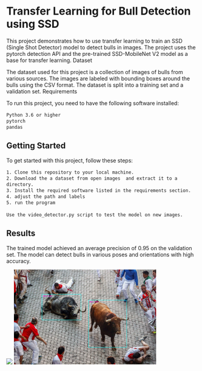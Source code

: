 # Transfer Learning for Bull Detection using SSD

This project demonstrates how to use transfer learning to train an SSD (Single Shot Detector) model to detect bulls in images.
The project uses the pytorch detection API and the pre-trained SSD-MobileNet V2 model as a base for transfer learning.
Dataset

The dataset used for this project is a collection of images of bulls from various sources. The images are labeled with bounding boxes around the bulls using the CSV format.
The dataset is split into a training set and a validation set.
Requirements

To run this project, you need to have the following software installed:

    Python 3.6 or higher
    pytorch 
    pandas


## Getting Started

To get started with this project, follow these steps:

    1. Clone this repository to your local machine.
    2. Download the a dataset from open images  and extract it to a directory.
    3. Install the required software listed in the requirements section.
    4. adjust the path and labels
    5. run the program

    Use the video_detector.py script to test the model on new images.

## Results

The trained model achieved an average precision of 0.95 on the validation set. The model can detect bulls in various poses and orientations with high accuracy.


<img src="/media/test_video.gif" height="250"/> <img src="/media/result_5.jpg" height="250" />








